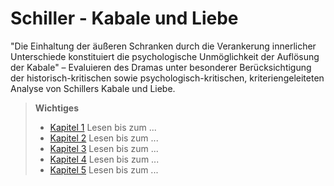 # Schiller - Kabale und Liebe

"Die Einhaltung der äußeren Schranken durch die Verankerung innerlicher Unterschiede konstituiert die psychologische Unmöglichkeit der Auflösung der Kabale" – Evaluieren des Dramas unter besonderer Berücksichtigung der historisch-kritischen sowie psychologisch-kritischen, kriteriengeleiteten Analyse von Schillers Kabale und Liebe.

> **Wichtiges**
> * [Kapitel 1](#) Lesen bis zum ...
> * [Kapitel 2](#) Lesen bis zum ...
> * [Kapitel 3](#) Lesen bis zum ...
> * [Kapitel 4](#) Lesen bis zum ...
> * [Kapitel 5](#) Lesen bis zum ...
